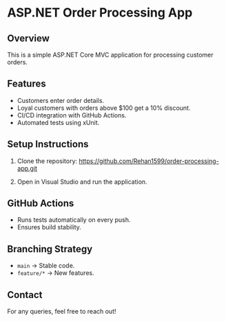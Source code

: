 # ASP.NET Order Processing App

## Overview
This is a simple ASP.NET Core MVC application for processing customer orders.

## Features
- Customers enter order details.
- Loyal customers with orders above $100 get a 10% discount.
- CI/CD integration with GitHub Actions.
- Automated tests using xUnit.

## Setup Instructions
1. Clone the repository:
https://github.com/Rehan1599/order-processing-app.git
 
2. Open in Visual Studio and run the application.

## GitHub Actions
- Runs tests automatically on every push.
- Ensures build stability.

## Branching Strategy
- `main` → Stable code.
- `feature/*` → New features.

## Contact
For any queries, feel free to reach out!
